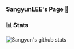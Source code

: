 ### SangyunLEE's Page 👋

### 📊 Stats

![Sangyun's github stats](https://github-readme-stats.vercel.app/api?username=syndersonLEE&show_icons=true)


<!--
**syndersonLEE/syndersonLEE** is a ✨ _special_ ✨ repository because its `README.md` (this file) appears on your GitHub profile.

![](https://raw.githubusercontent.com/syndersonLEE/syndersonLEE/output/github-snake.svg)

Here are some ideas to get you started:

- 🔭 I’m currently working on ...
- 🌱 I’m currently learning ...
- 👯 I’m looking to collaborate on ...
- 🤔 I’m looking for help with ...
- 💬 Ask me about ...
- 📫 How to reach me: ...
- 😄 Pronouns: ...
- ⚡ Fun fact: ...
-->
